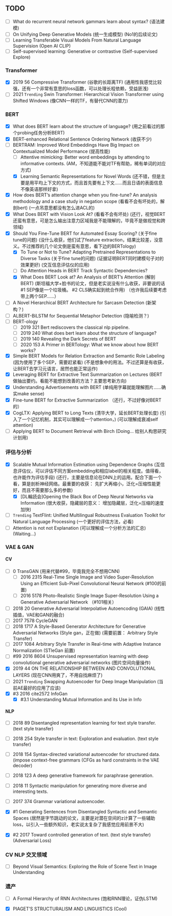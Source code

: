 ## TODO

- [ ] What do recurrent neural network gammars learn about syntax? (语法建模)
- [ ] On Unifying Deep Generative Models (统一生成模型) (No1的后续论文)
- [ ] Learning Transferable Visual Models From Natural Language Supervision (Open AI CLIP)
- [ ] Self-supervised learning: Generative or contrastive (Self-supervised Explore)

### Transformer

- [X] 2019 56 Compressive Transformer (谷歌的长距离TF) (通用性我感觉比较强，还有一个非常有意思的loss函数，可以处理长程依赖，受益匪浅) 
- [ ] 2021 `Trending` Swin Transformer: Hierarchical Vision Transformer using Shifted Windows (像CNN一样的TF，有替代CNN的潜力)

### BERT

- [X] What does BERT learn about the structure of language? (用之前看过的那个probing任务分析BERT)
- [X] BERT-enhanced Relational Sentence Ordering Network (收获不少)
- [ ] BERTRAM: Improved Word Embeddings Have Big Impact on Contextualized Model Performance (提高性能)
  - [ ] Attentive mimicking: Better word embeddings by attending to informative contexts. (AM，不知道能不能对TF有帮助，稀有单词的对应方式)
  - [X] Learning Semantic Representations for Novel Words (还不错，但是主要是用平均上下文的方式，而且首先要有上下文……而且日语的表面信息不像英语那样好拿) 
- [X] How does BERT’s attention change when you fine-tune? An analysis methodology and a case study in negation scope (看看不会有坏处的，解剖bert) (一点吊意思都没有怎么进ACL的)
- [X] What Does BERT with Vision Look At? (看看不会有坏处) (还行，视觉BERT还蛮有意思，可是怎么输出注意力区域我是不能理解的，毕竟不是做视觉和跨领域)
- [X] Should You Fine-Tune BERT for Automated Essay Scoring? (关于fine tune的问题) (没什么收获，他们试了feature extraction，结果比较差，没意义。不过推荐的几个论文倒是蛮有意思，看下边的BERTology)
  - [X] To Tune or Not to Tune? Adapting Pretrained Representations to Diverse Tasks (关于fine tune的问题)  (证据证明BERT同时建模句子对的效果更好) (交互信息评估仪的应用)
  - [ ] Do Attention Heads in BERT Track Syntactic Dependencies? 
  - [X] What Does BERT Look at? An Analysis of BERT’s Attention (解剖BERT) (斯坦福大学+脸书的论文，但是老实说没有什么收获，非要说的话 #1 SEP像是一个垃圾桶。 #2 CLS确实起到统合作用) （也许我后续要考虑带上两个SEP……）
- [ ] A Novel Hierarchical BERT Architecture for Sarcasm Detection (新架构？)
- [ ] ALBERT-BiLSTM for Sequential Metaphor Detection (隐喻检测？)
- [ ] BERT-ology
  - [ ] 2019 321 Bert rediscovers the classical nlp pipeline. 
  - [ ] 2019 240 What does bert learn about the structure of language?
  - [ ] 2019 140 Revealing the Dark Secrets of BERT
  - [ ] 2020 153 A Primer in BERTology: What we know about how BERT works?
- [X] Simple BERT Models for Relation Extraction and Semantic Role Labeling (因为使用了多个SEP，需要赶紧看) (不是想象中的用法。不过还算是有收获，让BERT去学习元语言，居然也能正常运作)
- [X] Leveraging BERT for Extractive Text Summarization on Lectures (BERT做抽出要约。看能不能想到改善的方法？主要思考新方向) 
- [X] Understanding Advertisements with BERT (单纯用字幕就能理解图片……确实make sense)
- [X] Fine-tune BERT for Extractive Summarization （还行，不过好像对BERT的）
- [X] CogLTX: Applying BERT to Long Texts (清华大学，延长BERT处理长度) (引入了一个记忆机制，其实可以理解成一个attention，) (可以理解成衰减self attention)
- [ ] Applying BERT to Document Retrieval with Birch (Doing... 给别人构思研究计划用)

### 评估与分析
- [X] Scalable Mutual Information Estimation using Dependence Graphs (互信息评估仪，可以评估不同方案embedding和相应label的相关程度。值得看，也许能作为评估手段) (还行，主要是信息论在DNN上的运用。配合下面一个看，算是剖析神经网络。最重要的收获： 先扩大再缩小，泛化=压缩性能更好，而且不需要那么多的参数)
  - [X] [DL輪読会]Opening the Black Box of Deep Neural Networks via Information (很大收获，隐藏层的意义： 增加隐藏层，泛化=压缩的速度加快)
- [ ] `Trending` TextFlint: Unified Multilingual Robustness Evaluation Toolkit for Natural Language Processing (一个更好的评估方法，必看)
- [ ] Attention is not not Explanation (可以理解成一个分析方法的汇总) (Waiting...)

### VAE & GAN

#### CV
- [ ] 0 TransGAN (用来代替#99，毕竟我完全不想用CNN)
  - [ ] 2016 2315 Real-Time Single Image and Video Super-Resolution Using an Efficient Sub-Pixel Convolutional Neural Network (#100的前置)
  - [ ] 2016 5178 Photo-Realistic Single Image Super-Resolution Using a Generative Adversarial Network （#101相关）
- [ ] 2018 20 Generative Adversarial Interpolative Autoencoding (GAIA) (线性插值，VAE和GAN的融合) 
- [ ] 2017 7578 CycleGAN
- [ ] 2018 1717 A Style-Based Generator Architecture for Generative Adversarial Networks (Style gan，正在做) (需要前置： Arbitrary Style Transfer)
- [ ] 2017 1084 Arbitrary Style Transfer in Real-time with Adaptive Instance Normalization (STleGan 前置)
- [ ] #99 2016 8604 Unsupervised representation learning with deep convolutional generative adversarial networks (图片空间向量操作)
- [X] 2019 44 ON THE RELATIONSHIP BETWEEN AND CONVOLUTIONAL LAYERS (现在CNN用爽了，不用自找麻烦了)
- [ ] 2021 `Trending` Swapping Autoencoder for Deep Image Manipulation (当前AE最好的应用了应该)
- [X] #3 2016 cite2572 InfoGan
  - [X] #3.1 Understanding Mutual Information and its Use in Info

#### NLP
- [ ] 2018 89 Disentangled representation learning for text style transfer. (text style transfer) 
- [ ] 2018 254 Style transfer in text: Exploration and evaluation. (text style transfer)
- [ ] 2018 154 Syntax-directed variational autoencoder for structured data. (impose context-free grammars (CFGs as hard constraints in the VAE decoder)
- [ ] 2018 123 A deep generative framework for paraphrase generation.
- [ ] 2018 11 Syntactic manipulation for generating more diverse and interesting texts.
- [ ] 2017 374 Grammar variational autoencoder.
- [X] #1 Generating Sentences from Disentangled Syntactic and Semantic Spaces (居然是字节跳动的论文，主要是对潜在空间的z计算了一些辅助loss，以引入一些额外知识，老实说太复杂了我感觉应用前景不大)
- [X] #2 2017 Toward controlled generation of text.  (text style transfer) (Adversarial Loss)


### CV NLP 交叉领域
- [ ] Beyond Visual Semantics: Exploring the Role of Scene Text in Image Understanding

### 遗产
- [ ] A Formal Hierarchy of RNN Architectures (饱和RNN理论，证伪LSTM)
- [X] PIAGET’S STRUCTURALISM AND LINGUISTICS (Cool)

